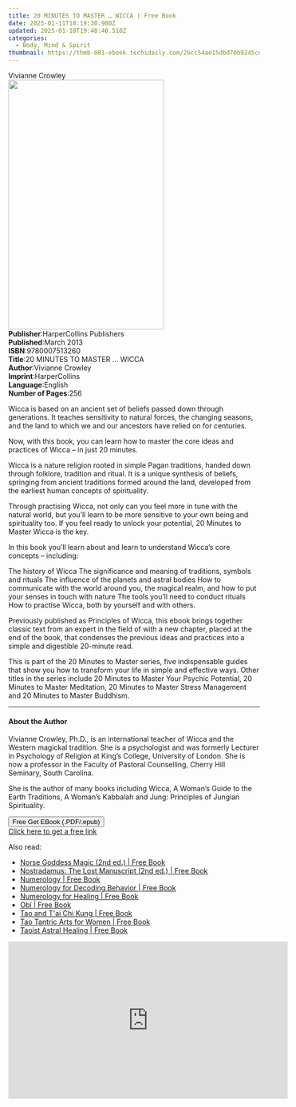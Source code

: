 ```yaml
---
title: 20 MINUTES TO MASTER … WICCA | Free Book
date: 2025-01-11T18:19:30.980Z
updated: 2025-01-18T19:48:40.510Z
categories:
  - Body, Mind & Spirit
thumbnail: https://thmb-001-ebook.techidaily.com/2bcc54ae15dbd70b9245ced60160099e218b4cb28124aef741aa97563246ab4d.jpg
---
```

<main id="book-container">
  <div class="flex flex-col">
    <div class="book-brief flex-1 py-6 px-4 sm:p-6 md:py-10 md:px-8">
      <!-- brief-->
      <div class="book-brief-main">Vivianne Crowley</div>
    </div>
    <div
      class="book-meta-info flex-1 grid gap-4 col-start-1 col-end-3 row-start-1 sm:mb-6 sm:grid-cols-4 lg:gap-6 lg:col-start-2 lg:row-end-6 lg:row-span-6 lg:mb-0"
    >
      <div
        class="book-meta-info-left place-content-center mt-4 p-4 text-sm leading-6 col-start-2 col-span-2 dark:text-slate-400"
      >
        <img
          class="w-full h-500 object-cover rounded-lg sm:h-255 sm:col-span-2 lg:col-span-full"
          src="https://img-001-ebook.techidaily.com/037b062ae9185a6ab8b38b43bd279de5881b63f299375ac6fe00cfb0299751fb.jpg"
          alt=""
          width="312"
          height="500"
        />
      </div>
      <div
        class="book-meta-info-right mt-2 col-start-1 row-start-2 col-span-3 self-center"
      >
        <!-- meta data  -->
        <div class="flex flex-col px-4 md:px-8">
          <div class="flex-1">
            <strong>Publisher</strong>:<span class="px-2"
              >HarperCollins Publishers</span
            >
          </div>
          <div class="flex-1">
            <strong>Published</strong>:<span class="px-2">March 2013</span>
          </div>
          <div class="flex-1">
            <strong>ISBN</strong>:<span class="px-2">9780007513260</span>
          </div>
          <div class="flex-1">
            <strong>Title</strong>:<span class="px-2"
              >20 MINUTES TO MASTER … WICCA</span
            >
          </div>
          <div class="flex-1">
            <strong>Author</strong>:<span class="px-2">Vivianne Crowley</span>
          </div>
          <div class="flex-1">
            <strong>Imprint</strong>:<span class="px-2">HarperCollins</span>
          </div>
          <div class="flex-1">
            <strong>Language</strong>:<span class="px-2">English</span>
          </div>
          <div class="flex-1">
            <strong>Number of Pages</strong>:<span class="px-2">256</span>
          </div>
        </div>
      </div>
    </div>
    <div class="book-description flex-1 py-6 px-4 sm:p-6 md:py-10 md:px-8">
      <div class="book-description-main">
        <div accordion-content="" id="description">
          <p>
            Wicca is based on an ancient set of beliefs passed down through
            generations. It teaches sensitivity to natural forces, the changing
            seasons, and the land to which we and our ancestors have relied on
            for centuries.
          </p>
          <p>
            Now, with this book, you can learn how to master the core ideas and
            practices of Wicca – in just 20 minutes.
          </p>
          <p>
            Wicca is a nature religion rooted in simple Pagan traditions, handed
            down through folklore, tradition and ritual. It is a unique
            synthesis of beliefs, springing from ancient traditions formed
            around the land, developed from the earliest human concepts of
            spirituality.
          </p>
          <p>
            Through practising Wicca, not only can you feel more in tune with
            the natural world, but you’ll learn to be more sensitive to your own
            being and spirituality too. If you feel ready to unlock your
            potential, 20 Minutes to Master Wicca is the key.
          </p>
          <p>
            In this book you’ll learn about and learn to understand Wicca’s core
            concepts – including:
          </p>
          The history of Wicca The significance and meaning of traditions,
          symbols and rituals The influence of the planets and astral bodies How
          to communicate with the world around you, the magical realm, and how
          to put your senses in touch with nature The tools you’ll need to
          conduct rituals How to practise Wicca, both by yourself and with
          others.
          <p>
            Previously published as Principles of Wicca, this ebook brings
            together classic text from an expert in the field of with a new
            chapter, placed at the end of the book, that condenses the previous
            ideas and practices into a simple and digestible 20-minute read.
          </p>
          <p>
            This is part of the 20 Minutes to Master series, five indispensable
            guides that show you how to transform your life in simple and
            effective ways. Other titles in the series include 20 Minutes to
            Master Your Psychic Potential, 20 Minutes to Master Meditation, 20
            Minutes to Master Stress Management and 20 Minutes to Master
            Buddhism.
          </p>
        </div>
        <div class="accordion-fader"></div>
      </div>
    </div>
    <div class="book-excerpts flex-1 py-6 px-4 sm:p-6 md:py-10 md:px-8">
      <!-- excerpts-->
      <div class="book-excerpts-main">
        <hr />
        <h4 class="placeholder placeholder-heading">
          <span>About the Author</span>
        </h4>
        <p></p>
        <p>
          Vivianne Crowley, Ph.D., is an international teacher of Wicca and the
          Western magickal tradition. She is a psychologist and was formerly
          Lecturer in Psychology of Religion at King’s College, University of
          London. She is now a professor in the Faculty of Pastoral Counselling,
          Cherry Hill Seminary, South Carolina.
        </p>
        <p>
          She is the author of many books including Wicca, A Woman’s Guide to
          the Earth Traditions, A Woman’s Kabbalah and Jung: Principles of
          Jungian Spirituality.
        </p>
        <p></p>
      </div>
    </div>
    <div
      class="book-about-author flex-1 py-6 px-4 sm:p-6 md:py-10 md:px-8"
    ></div>
    <div class="book-free-get flex-1 py-6 px-4 sm:p-6 md:py-10 md:px-8">
      <button
        id="btn-free-get"
        class="bg-blue-500 hover:bg-blue-700 text-white font-bold py-2 px-4 rounded"
      >
        Free Get EBook (.PDF/.epub)
      </button>
      <div id="countdown-display" class="px-2 text-lg mt-2"></div>
      <a
        id="free-link"
        class="hidden bg-blue-500 hover:bg-blue-700 text-white font-bold py-2 px-4 rounded"
        href="https://www.ebooks.com/en-us/book/2211822/20-minutes-to-master-wicca/vivianne-crowley/"
        target="_blank"
        >Click here to get a free link</a
      >
    </div>
    <script>
      let countdownTime = 0;
      let countdownInterval = null;
      document
        .getElementById('btn-free-get')
        .addEventListener('click', startCountdown);
      function startCountdown() {
        countdownTime = new Date().getTime() + 60000 * 3;
        countdownInterval = setInterval(updateCountdown, 1000);
        document.getElementById('btn-free-get').disabled = true;
        document
          .getElementById('btn-free-get')
          .classList.add('bg-gray-500', 'cursor-not-allowed');
      }
      function updateCountdown() {
        let currentTime = new Date().getTime();
        let timeLeft = countdownTime - currentTime;
        let secondsLeft = Math.floor(timeLeft / 1000);
        document.getElementById('countdown-display').innerHTML =
          `Remaining time: ${secondsLeft} seconds.`;
        if (secondsLeft <= 0) {
          clearInterval(countdownInterval);
          document.getElementById('btn-free-get').classList.add('hidden');
          document.getElementById('free-link').classList.remove('hidden');
          document.getElementById('countdown-display').innerHTML = '';
        }
      }
    </script>
  </div>
</main>

<ins class="adsbygoogle"
      style="display:block"
      data-ad-client="ca-pub-7571918770474297"
      data-ad-slot="8358498916"
      data-ad-format="auto"
      data-full-width-responsive="true"></ins>
    

<span class="atpl-alsoreadstyle">Also read:</span>
<div><ul>
<li><a href="https://novels-ebooks.techidaily.com/95782789-9781620554081-norse-goddess-magic-2nd-ed/"><u>Norse Goddess Magic (2nd ed.) | Free Book</u></a></li>
<li><a href="https://novels-ebooks.techidaily.com/95782788-9781594775512-nostradamus-the-lost-manuscript-2nd-ed/"><u>Nostradamus: The Lost Manuscript (2nd ed.) | Free Book</u></a></li>
<li><a href="https://novels-ebooks.techidaily.com/95782781-9781620550762-numerology/"><u>Numerology | Free Book</u></a></li>
<li><a href="https://novels-ebooks.techidaily.com/95782785-9781594779411-numerology-for-decoding-behavior/"><u>Numerology for Decoding Behavior | Free Book</u></a></li>
<li><a href="https://novels-ebooks.techidaily.com/95782786-9781594777790-numerology-for-healing/"><u>Numerology for Healing | Free Book</u></a></li>
<li><a href="https://novels-ebooks.techidaily.com/95782784-9781594777936-obi/"><u>Obí | Free Book</u></a></li>
<li><a href="https://novels-ebooks.techidaily.com/95782782-9781620550625-tao-and-tai-chi-kung/"><u>Tao and T'ai Chi Kung | Free Book</u></a></li>
<li><a href="https://novels-ebooks.techidaily.com/95782779-9781620555170-tao-tantric-arts-for-women/"><u>Tao Tantric Arts for Women | Free Book</u></a></li>
<li><a href="https://novels-ebooks.techidaily.com/95782780-9781594777912-taoist-astral-healing/"><u>Taoist Astral Healing | Free Book</u></a></li>
</ul></div>

<!-- affiliate ads begin -->
<iframe width="560" height="315" src="https://www.youtube.com/embed/sn2STvYRVb8?si=Z-XhJJ1Mc-Em5Kqy" title="YouTube video player" frameborder="0" allow="accelerometer; autoplay; clipboard-write; encrypted-media; gyroscope; picture-in-picture; web-share" referrerpolicy="strict-origin-when-cross-origin" allowfullscreen></iframe>
<!-- affiliate ads end -->

